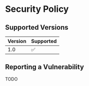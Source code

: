 # Security Policy

## Supported Versions

| Version | Supported          |
| ------- | ------------------ |
| 1.0     | :white_check_mark: |

## Reporting a Vulnerability

TODO
